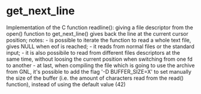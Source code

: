 # get_next_line
Implementation of the C function readline(): giving a file descriptor from the open() function to get_next_line() gives back the line at the current cursor position; notes:
    - is possible to iterate the function to read a whole text file, gives NULL when eof is reached;
    - it reads from normal files or the standard input;
    - it is also possibile to read from different files descriptors at the same time, without loosing the current position when switching from one fd to another
    - at last, when compiling the file which is going to use the archive from GNL, it's possible to add the flag '-D BUFFER_SIZE=X' to set manually the size of the buffer (i.e. the amount of characters read from the read() function), instead of using the default value (42)
